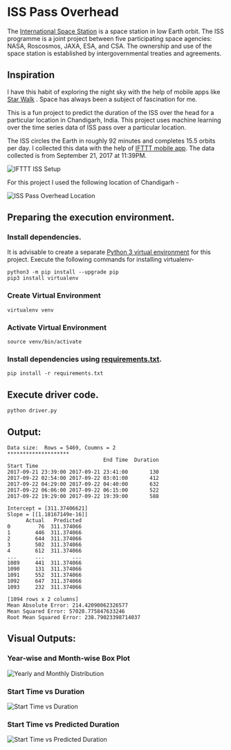 # ISS Pass Overhead

The [International Space Station](https://en.wikipedia.org/wiki/International_Space_Station) is a space station in low Earth orbit. The ISS programme is a joint project between five participating space agencies: NASA, Roscosmos, JAXA, ESA, and CSA. The ownership and use of the space station is established by intergovernmental treaties and agreements.

## Inspiration
I have this habit of exploring the night sky with the help of mobile apps like
[Star Walk](https://apps.apple.com/us/app/star-walk-2-night-sky-map/id892279069)
. Space has always been a subject of fascination for me.

This is a fun project to predict the duration of the ISS over the head for a particular location in Chandigarh, India. This project uses machine learning
over the time series data of ISS pass over a particular location.

The ISS circles the Earth in roughly 92 minutes and completes 15.5 orbits per
day. I collected this data with the help of [IFTTT mobile app](https://apps.apple.com/us/app/ifttt/id660944635). The data collected is from September 21, 2017 at 11:39PM.

![IFTTT ISS Setup](https://i.imgur.com/JpC3NOy.jpg)


For this project I used the following location of Chandigarh - 


![ISS Pass Overhead Location](https://i.imgur.com/MXik6Gf.jpg)

## Preparing the execution environment.

### Install dependencies.
It is advisable to create a separate [Python 3 virtual environment](https://help.dreamhost.com/hc/en-us/articles/115000695551-Installing-and-using-virtualenv-with-Python-3) for this project. Execute the following commands for installing virtualenv-

```
python3 -m pip install --upgrade pip
pip3 install virtualenv
```

### Create Virtual Environment

```
virtualenv venv
```

### Activate Virtual Environment

```
source venv/bin/activate
```

### Install dependencies using [requirements.txt](https://github.com/abhaystoic/machine-learning/blob/master/iss-pass-over-head/requirements.txt).

```
pip install -r requirements.txt
```

## Execute driver code.

```
python driver.py
```

## Output:

```
Data size:  Rows = 5469, Coumns = 2
********************
                               End Time  Duration
Start Time                                       
2017-09-21 23:39:00 2017-09-21 23:41:00       130
2017-09-22 02:54:00 2017-09-22 03:01:00       412
2017-09-22 04:29:00 2017-09-22 04:40:00       632
2017-09-22 06:06:00 2017-09-22 06:15:00       522
2017-09-22 19:29:00 2017-09-22 19:39:00       588

Intercept = [311.37406621]
Slope = [[1.18167149e-16]]
      Actual   Predicted
0         76  311.374066
1        446  311.374066
2        644  311.374066
3        502  311.374066
4        612  311.374066
...      ...         ...
1089     441  311.374066
1090     131  311.374066
1091     552  311.374066
1092     647  311.374066
1093     232  311.374066

[1094 rows x 2 columns]
Mean Absolute Error: 214.42090062326577
Mean Squared Error: 57020.775847633246
Root Mean Squared Error: 238.79023398714037
```

## Visual Outputs:


### Year-wise and Month-wise Box Plot


![Yearly and Monthly Distribution](https://i.imgur.com/SGOULjj.png)


### Start Time vs Duration


![Start Time vs Duration](https://i.imgur.com/qP8eMnb.png)


### Start Time vs Predicted Duration


![Start Time vs Predicted Duration](https://i.imgur.com/drybnEO.png)
